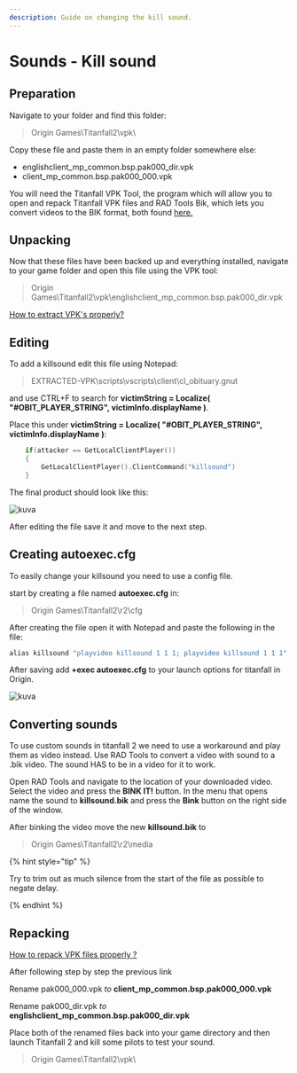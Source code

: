 ```yaml
---
description: Guide on changing the kill sound.
---
```


# Sounds - Kill sound

  

## Preparation <a id="preparation"></a>

Navigate to your folder and find this folder:

> Origin Games\Titanfall2\vpk\

Copy these file and paste them in an empty folder somewhere else:

* englishclient\_mp\_common.bsp.pak000\_dir.vpk
* client\_mp\_common.bsp.pak000\_000.vpk

You will need the Titanfall VPK Tool, the program which will allow you to open and repack Titanfall VPK files and RAD Tools Bik, which lets you convert videos to the BIK format, both found [here.](https://noskill.gitbook.io/titanfall2/how-to-start-modding/modding-tools)​

## Unpacking <a id="unpacking"></a>

Now that these files have been backed up and everything installed, navigate to your game folder and open this file using the VPK tool:

> Origin Games\Titanfall2\vpk\englishclient\_mp\_common.bsp.pak000\_dir.vpk

​[How to extract VPK's properly?](https://noskill.gitbook.io/titanfall2/how-to-start-modding/how-to-backup-extract-and-repack)​

## Editing

To add a killsound edit this file using Notepad:

> EXTRACTED-VPK\scripts\vscripts\client\cl_obituary.gnut

and use CTRL+F to search for **victimString = Localize( "#OBIT_PLAYER_STRING", victimInfo.displayName )**.

Place this under **victimString = Localize( "#OBIT_PLAYER_STRING", victimInfo.displayName )**: 
```cpp
	if(attacker == GetLocalClientPlayer())
	{
		GetLocalClientPlayer().ClientCommand("killsound")
	}
```
The final product should look like this:

![kuva](https://user-images.githubusercontent.com/36992687/113983257-5ffba680-9852-11eb-8e7c-5e7fdbe624b6.png)

After editing the file save it and move to the next step.

## Creating autoexec.cfg <a id="autoexec"></a>

To easily change your killsound you need to use a config file. 

start by creating a file named **autoexec.cfg** in:

> Origin Games\Titanfall2\r2\cfg

After creating the file open it with Notepad and paste the following in the file:
```cpp
alias killsound "playvideo killsound 1 1 1; playvideo killsound 1 1 1"
```

After saving add **+exec autoexec.cfg** to your launch options for  titanfall in Origin.

![kuva](https://user-images.githubusercontent.com/36992687/113929456-c18f2700-97f8-11eb-905d-f6041442c4a8.png)

## Converting sounds <a id="converting"></a>


To use custom sounds in titanfall 2 we need to use a workaround and play them as video instead.
Use RAD Tools to convert a video with sound to a .bik video. The sound HAS to be in a video for it to work.

Open RAD Tools and navigate to the location of your downloaded video. Select the video and press the **BINK IT!** button. In the menu that opens name the sound to **killsound.bik** and press the **Bink** button on the right side of the window. 

After binking the video move the new **killsound.bik** to

> Origin Games\Titanfall2\r2\media

{% hint style="tip" %}

Try to trim out as much silence from the start of the file as possible to negate delay. 

{% endhint %}

## Repacking <a id="repacking"></a>

​[How to repack VPK files properly ?](https://noskill.gitbook.io/titanfall2/how-to-start-modding/how-to-backup-extract-and-repack#how-to-repack-vpk-files-properly)​

After following step by step the previous link

Rename pak000\_000.vpk _to_ **client\_mp\_common.bsp.pak000\_000.vpk**

Rename pak000\_dir.vpk _to_ **englishclient\_mp\_common.bsp.pak000\_dir.vpk**

Place both of the renamed files back into your game directory and then launch Titanfall 2 and kill some pilots to test your sound. 

> Origin Games\Titanfall2\vpk\
